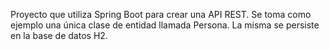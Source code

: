 Proyecto que utiliza Spring Boot para crear una API REST. Se toma como ejemplo una única clase de entidad llamada Persona. La misma se persiste en la base de datos H2.